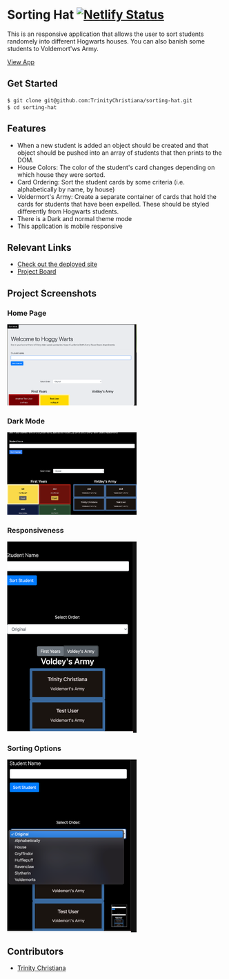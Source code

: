 # Sorting Hat [![Netlify Status](https://api.netlify.com/api/v1/badges/580a50c7-4dcd-4ec2-8010-00097ad6abba/deploy-status)](https://app.netlify.com/sites/trinity-christiana-sorting-hat/deploys)

This is an responsive application that allows the user to sort students randomely into different Hogwarts houses. You can also banish some students to Voldemort'ws Army.

[View App](https://trinity-christiana-sorting-hat.netlify.app/)

## Get Started

```shell
$ git clone git@github.com:TrinityChristiana/sorting-hat.git
$ cd sorting-hat
```

## Features

- When a new student is added an object should be created and that object should be pushed into an array of students that then prints to the DOM.
- House Colors: The color of the student's card changes depending on which house they were sorted.
- Card Ordering: Sort the student cards by some criteria (i.e. alphabetically by name, by house)
- Voldermort's Army: Create a separate container of cards that hold the cards for students that have been expelled. These should be styled differently from Hogwarts students.
- There is a Dark and normal theme mode
- This application is mobile responsive

<!-- ## Video Walkthrough of APP NAME
https://www.loom.com/share/829b90d831ea441ba2db6bea724af210 -->

## Relevant Links

- [Check out the deployed site](https://trinity-christiana-sorting-hat.netlify.app/)
- [Project Board](https://github.com/TrinityChristiana/sorting-hat/projects/1)

## Project Screenshots

### Home Page
<img width="300" alt="Home Page Light Mode" src="./images/HomeLightForm.png">

### Dark Mode
<img width="300" alt="Dark Mode" src="./images/DarkMode.png">

### Responsiveness
<img width="300" alt="Responsiveness" src="./images/Responsive.png">

### Sorting Options
<img width="300" alt="Sorting Options" src="./images/Sorting.png">

## Contributors

- [Trinity Christiana](https://github.com/TrinityChristiana?tab=repositories)
